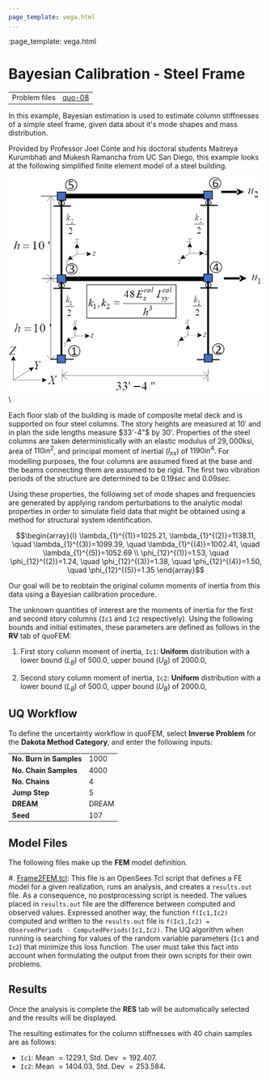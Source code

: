 ```yaml
---
page_template: vega.html
...
```

:page_template: vega.html



# Bayesian Calibration - Steel Frame

|  |  |
|----------|------|
| Problem files | [quo-08](https://github.com/claudioperez/SimCenterDocumentation/tree/examples/docs/common/user_manual/examples/desktop/quoFEM/quo-08) |

In this example, Bayesian estimation is used to estimate column stiffnesses of a simple steel frame, given data about it's mode shapes and mass distribution.

Provided by Professor Joel Conte and his doctoral students Maitreya Kurumbhati and Mukesh Ramancha from UC San Diego, this example looks at the following simplified finite element model of a steel building.

![](figures/frameFE.png) \

Each floor slab of the building is made of composite metal deck and is supported on four steel columns. The story heights are measured at $10'$ and in plan the side lengths measure $33'-4"$ by $30'$. Properties of the steel columns are taken deterministically  with an elastic modulus of $29,000 \mathrm{ksi}$, area of $110 \mathrm{in}^2$, and principal moment of inertial ($I_{xx}$) of $1190 \mathrm{in}^4$. For modelling purposes, the four columns are assumed fixed at the base and the beams connecting them are assumed to be rigid. The first two vibration periods of the structure are determined to be $0.19 sec$ and $0.09 sec$.

Using these properties, the following set of mode shapes and frequencies are generated by applying random perturbations to the analytic modal properties in order to simulate field data that might be obtained using a method for structural system identification. 

$$\begin{array}{l}
\lambda_{1}^{(1)}=1025.21, \lambda_{1}^{(2)}=1138.11, \quad \lambda_{1}^{(3)}=1099.39, \quad \lambda_{1}^{(4)}=1002.41, \quad \lambda_{1}^{(5)}=1052.69 \\
\phi_{12}^{(1)}=1.53, \quad \phi_{12}^{(2)}=1.24, \quad \phi_{12}^{(3)}=1.38, \quad \phi_{12}^{(4)}=1.50, \quad \phi_{12}^{(5)}=1.35
\end{array}$$

Our goal will be to reobtain the original column moments of inertia from this data using a Bayesian calibration procedure. 



The unknown quantities of interest are the moments of inertia for the first and second story columns (`Ic1` and `Ic2` respectively). Using the following bounds and initial estimates, these parameters are defined as follows in the **RV** tab of quoFEM:




1. First story column moment of inertia, `Ic1`: **Uniform** distribution with a  lower bound $(L_B)$ of $500.0$,  upper bound $(U_B)$ of $2000.0$, 

1. Second story column moment of inertia, `Ic2`: **Uniform** distribution with a  lower bound $(L_B)$ of $500.0$,  upper bound $(U_B)$ of $2000.0$, 




## UQ Workflow


To define the uncertainty workflow in quoFEM, select **Inverse Problem** for the **Dakota Method Category**, and enter the following inputs:



|   |   |
|---|---|
| **No. Burn in Samples** | 1000 |
| **No. Chain Samples** | 4000 |
| **No. Chains** | 4 |
| **Jump Step** | 5 |
| **DREAM** | DREAM |
| **Seed** | 107 |



## Model Files


The following files make up the **FEM** model definition.


#. [Frame2FEM.tcl](src/Frame2FEM.tcl): This file is an OpenSees Tcl script that defines a FE model for a given realization, runs an analysis, and creates a `results.out` file. As a consequence, no postprocessing script is needed. The values placed in `results.out` file are the difference between computed and observed values. Expressed another way, the function `f(Ic1,Ic2)` computed and written to the `results.out` file is `f(Ic1,Ic2) = ObservedPeriods - ComputedPeriods(Ic1,Ic2)`. The UQ algorithm when running is searching for values of the random variable parameters (`Ic1` and `Ic2`) that minimize this loss function. The user must take this fact into account when formulating the output from their own scripts for their own problems.



<!-- <div class="admonition warning">Do not place the files in your root, downloads, or desktop folder as when the application runs it will copy the contents on the directories and subdirectories containing these files multiple times. If you are like us, your root, Downloads or Documents folders contains and awful lot of files and when the backend workflow runs you will slowly find you will run out of disk space!</div> -->

## Results

Once the analysis is complete the **RES** tab will be automatically selected and the results will be displayed. 

The resulting estimates for the column stiffnesses with 40 chain samples are as follows:

- `Ic1`: Mean $=1229.1$, Std. Dev $=192.407$.
- `Ic2`: Mean $=1404.03$, Std. Dev $=253.584$.


